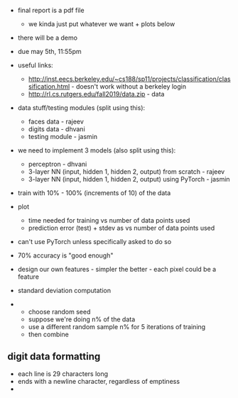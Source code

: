 - final report is a pdf file
	- we kinda just put whatever we want + plots below
- there will be a demo
- due may 5th, 11:55pm
- useful links:
	- http://inst.eecs.berkeley.edu/~cs188/sp11/projects/classification/classification.html - doesn't work without a berkeley login
	- http://rl.cs.rutgers.edu/fall2019/data.zip - data
- data stuff/testing modules (split using this):
  	- faces data - rajeev
  	- digits data - dhvani
  	- testing module - jasmin
- we need to implement 3 models (also split using this):
	- perceptron - dhvani
	- 3-layer NN (input, hidden 1, hidden 2, output) from scratch - rajeev
	- 3-layer NN (input, hidden 1, hidden 2, output) using PyTorch - jasmin
- train with 10% - 100% (increments of 10) of the data

- plot
	- time needed for training vs number of data points used
	- prediction error (test) + stdev as vs number of data points used
- can't use PyTorch unless specifically asked to do so
- 70% accuracy is "good enough"
- design our own features - simpler the better - each pixel could be a feature
- standard deviation computation
- 	- choose random seed
	- suppose we're doing n% of the data
	- use a different random sample n% for 5 iterations of training
	- then combine

## digit data formatting
- each line is 29 characters long
- ends with a newline character, regardless of emptiness
- 
